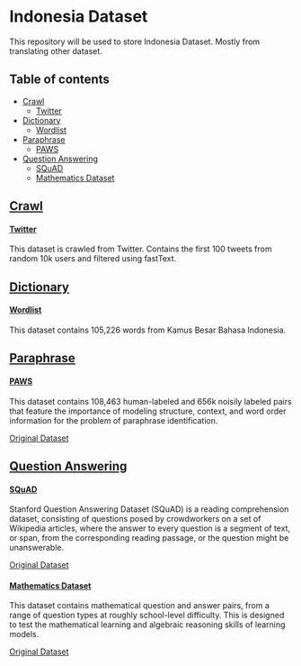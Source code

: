 # Indonesia Dataset

This repository will be used to store Indonesia Dataset. Mostly from translating other dataset.

## Table of contents
  * [Crawl](#crawl)
    * [Twitter](#twitter)
  * [Dictionary](#dictionary)
    * [Wordlist](#wordlist)
  * [Paraphrase](#paraphrase)
    * [PAWS](#paws)
  * [Question Answering](#question-answering)
    * [SQuAD](#SQuAD)
    * [Mathematics Dataset](#mathematics_dataset)

## [Crawl](crawl)

#### [Twitter](crawl/twitter)

This dataset is crawled from Twitter. Contains the first 100 tweets from random 10k users and filtered using fastText.

## [Dictionary](dictionary)

#### [Wordlist](dictionary/wordlist)

This dataset contains 105,226 words from Kamus Besar Bahasa Indonesia.

## [Paraphrase](paraphrase)

#### [PAWS](paraphrase/PAWS)

This dataset contains 108,463 human-labeled and 656k noisily labeled pairs that feature the importance of modeling structure, context, and word order information for the problem of paraphrase identification.

[Original Dataset](https://github.com/google-research-datasets/paws)

## [Question Answering](question-answering)

#### [SQuAD](question-answering/SQuAD)

Stanford Question Answering Dataset (SQuAD) is a reading comprehension dataset, consisting of questions posed by crowdworkers on a set of Wikipedia articles, where the answer to every question is a segment of text, or span, from the corresponding reading passage, or the question might be unanswerable.

[Original Dataset](https://rajpurkar.github.io/SQuAD-explorer/)

#### [Mathematics Dataset](question-answering/mathematics_dataset)

This dataset contains mathematical question and answer pairs, from a range of question types at roughly school-level difficulty. This is designed to test the mathematical learning and algebraic reasoning skills of learning models.

[Original Dataset](https://github.com/deepmind/mathematics_dataset)
